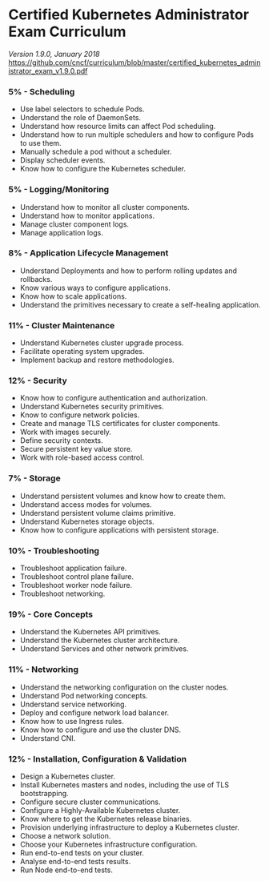# Certified Kubernetes Administrator Exam Curriculum

_Version 1.9.0, January 2018_
https://github.com/cncf/curriculum/blob/master/certified_kubernetes_administrator_exam_v1.9.0.pdf

### 5% - Scheduling
+ Use label selectors to schedule Pods.
+ Understand the role of DaemonSets.
+ Understand how resource limits can affect Pod scheduling.
+ Understand how to run multiple schedulers and how to configure Pods to use them.
+ Manually schedule a pod without a scheduler.
+ Display scheduler events.
+ Know how to configure the Kubernetes scheduler.

### 5% - Logging/Monitoring
+ Understand how to monitor all cluster components.
+ Understand how to monitor applications.
+ Manage cluster component logs.
+ Manage application logs.

### 8% - Application Lifecycle Management
+ Understand Deployments and how to perform rolling updates and rollbacks.
+ Know various ways to configure applications.
+ Know how to scale applications.
+ Understand the primitives necessary to create a self-healing application.

### 11% - Cluster Maintenance
+ Understand Kubernetes cluster upgrade process.
+ Facilitate operating system upgrades.
+ Implement backup and restore methodologies.

### 12% - Security
+ Know how to configure authentication and authorization.
+ Understand Kubernetes security primitives.
+ Know to configure network policies.
+ Create and manage TLS certificates for cluster components.
+ Work with images securely.
+ Define security contexts.
+ Secure persistent key value store.
+ Work with role-based access control.

### 7% - Storage
+ Understand persistent volumes and know how to create them.
+ Understand access modes for volumes.
+ Understand persistent volume claims primitive.
+ Understand Kubernetes storage objects.
+ Know how to configure applications with persistent storage.

### 10% - Troubleshooting
+ Troubleshoot application failure.
+ Troubleshoot control plane failure.
+ Troubleshoot worker node failure.
+ Troubleshoot networking.

### 19% - Core Concepts
+ Understand the Kubernetes API primitives.
+ Understand the Kubernetes cluster architecture.
+ Understand Services and other network primitives.

### 11% - Networking
+ Understand the networking configuration on the cluster nodes.
+ Understand Pod networking concepts.
+ Understand service networking.
+ Deploy and configure network load balancer.
+ Know how to use Ingress rules.
+ Know how to configure and use the cluster DNS.
+ Understand CNI.

### 12% - Installation, Configuration & Validation
+ Design a Kubernetes cluster.
+ Install Kubernetes masters and nodes, including the use of TLS bootstrapping.
+ Configure secure cluster communications.
+ Configure a Highly-Available Kubernetes cluster.
+ Know where to get the Kubernetes release binaries.
+ Provision underlying infrastructure to deploy a Kubernetes cluster.
+ Choose a network solution.
+ Choose your Kubernetes infrastructure configuration.
+ Run end-to-end tests on your cluster.
+ Analyse end-to-end tests results.
+ Run Node end-to-end tests.
